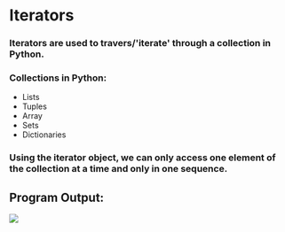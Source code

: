 # Iterators

### Iterators are used to travers/'iterate' through a collection in Python.

### Collections in Python:
* Lists
* Tuples
* Array
* Sets
* Dictionaries

### Using the iterator object, we can only access one element of the collection at a time and only in one sequence.

## Program Output:
<img src="https://user-images.githubusercontent.com/32167236/96369114-b296b880-1175-11eb-8240-f2a3c0491caf.png">
